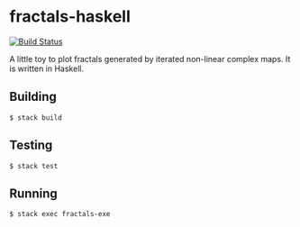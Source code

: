fractals-haskell
================

[![Build Status](https://travis-ci.org/arekfu/fractals-haskell.svg?branch=master)](https://travis-ci.org/arekfu/fractals-haskell)

A little toy to plot fractals generated by iterated non-linear complex maps. It
is written in Haskell.

Building
--------

    $ stack build

Testing
-------

    $ stack test

Running
-------

    $ stack exec fractals-exe

